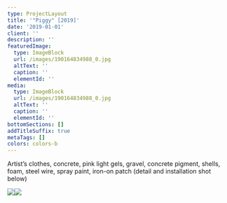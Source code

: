 ```yaml
---
type: ProjectLayout
title: '"Piggy" [2019]'
date: '2019-01-01'
client: ''
description: ''
featuredImage:
  type: ImageBlock
  url: /images/190164834988_0.jpg
  altText: ''
  caption: ''
  elementId: ''
media:
  type: ImageBlock
  url: /images/190164834988_0.jpg
  altText: ''
  caption: ''
  elementId: ''
bottomSections: []
addTitleSuffix: true
metaTags: []
colors: colors-b
---
```

Artist’s clothes, concrete, pink light gels, gravel, concrete pigment, shells, foam, steel wire, spray paint, iron-on patch (detail and installation shot below)

![](/images/190164834988_1.jpg)![](/images/190164834988_2.jpg)
